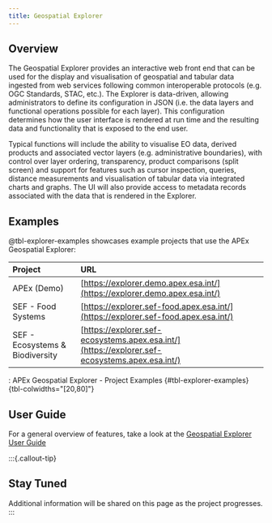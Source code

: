 ```yaml
---
title: Geospatial Explorer
---
```


## Overview

The Geospatial Explorer provides an interactive web front end that can be used for the display and visualisation of
geospatial and tabular data ingested from web services following common interoperable protocols (e.g. OGC Standards,
STAC, etc.). The Explorer is data-driven, allowing administrators to define its configuration in
JSON (i.e. the data layers and functional operations possible for each layer). This configuration determines how the
user interface is rendered at run time and the resulting data and functionality that is exposed to the end user.

Typical functions will include the ability to visualise EO data, derived products and associated vector layers (e.g.
administrative boundaries), with control over layer ordering, transparency, product comparisons (split screen) and
support for features such as cursor inspection, queries, distance measurements and visualisation of tabular data via
integrated charts and graphs. The UI will also provide access to metadata records associated with the data that is
rendered in the Explorer.

## Examples

@tbl-explorer-examples showcases example projects that use the APEx Geospatial Explorer:

| Project                         | URL                                                                                            |
| :------------------------------ | :--------------------------------------------------------------------------------------------- |
| APEx (Demo)                     | [https://explorer.demo.apex.esa.int/](https://explorer.demo.apex.esa.int/)                     |
| SEF - Food Systems              | [https://explorer.sef-food.apex.esa.int/](https://explorer.sef-food.apex.esa.int/)             |
| SEF - Ecosystems & Biodiversity | [https://explorer.sef-ecosystems.apex.esa.int/](https://explorer.sef-ecosystems.apex.esa.int/) |

: APEx Geospatial Explorer - Project Examples {#tbl-explorer-examples}{tbl-colwidths="[20,80]"}

## User Guide

For a general overview of features, take a look at the [Geospatial Explorer User Guide](../guides/geospatial_explorer_guide.md)

:::{.callout-tip}

## Stay Tuned

Additional information will be shared on this page as the project progresses.
:::
